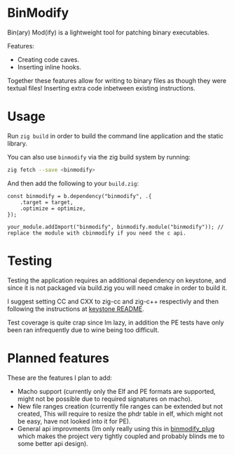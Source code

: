 BinModify
=========

Bin(ary) Mod(ify) is a lightweight tool for patching binary executables.

Features:

- Creating code caves.
- Inserting inline hooks.

Together these features allow for writing to binary files as though they were textual files! Inserting extra code inbetween existing instructions.

Usage
=====

Run `zig build` in order to build the command line application and the static library.

You can also use `binmodify` via the zig build system by running:
```bash
zig fetch --save <binmodify>
```
And then add the following to your `build.zig`:
```zig
const binmodify = b.dependency("binmodify", .{
    .target = target,
    .optimize = optimize,
});

your_module.addImport("binmodify", binmodify.module("binmodify")); // replace the module with cbinmodify if you need the c api.
```

Testing
=======

Testing the application requires an additional dependency on keystone, 
and since it is not packaged via build.zig you will need cmake in order to build it.  

I suggest setting CC and CXX to zig-cc and zig-c++ respectivly and then following the instructions at [keystone README](keystone/README.md).

Test coverage is quite crap since Im lazy, in addition the PE tests have only been ran infrequently due to wine being too difficult.

Planned features
================

These are the features I plan to add:

- Macho support (currently only the Elf and PE formats are supported, might not be possible due to required signatures on macho).
- New file ranges creation (currently file ranges can be extended but not created, This will require to resize the phdr table in elf, which might not be easy, have not looked into it for PE).
- General api improvments (Im only really using this in [binmodify_plug](https://github.com/JonathanAnbary/binmodify_plug) which makes the project very tightly coupled and probably blinds me to some better api design).
